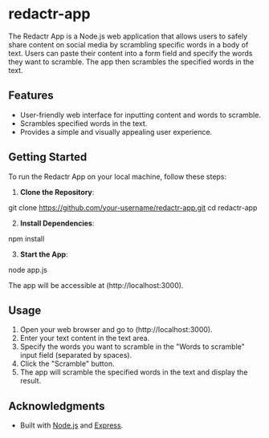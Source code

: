 # redactr-app

The Redactr App is a Node.js web application that allows users to safely share content on social media by scrambling specific words in a body of text. Users can paste their content into a form field and specify the words they want to scramble. The app then scrambles the specified words in the text.

## Features

- User-friendly web interface for inputting content and words to scramble.
- Scrambles specified words in the text.
- Provides a simple and visually appealing user experience.

## Getting Started

To run the Redactr App on your local machine, follow these steps:

1. **Clone the Repository**:
   
git clone https://github.com/your-username/redactr-app.git
cd redactr-app

2. **Install Dependencies**:

npm install

3. **Start the App**:

node app.js

The app will be accessible at (http://localhost:3000).

## Usage

1. Open your web browser and go to (http://localhost:3000).
2. Enter your text content in the text area.
3. Specify the words you want to scramble in the "Words to scramble" input field (separated by spaces).
4. Click the "Scramble" button.
5. The app will scramble the specified words in the text and display the result.

## Acknowledgments

- Built with [Node.js](https://nodejs.org/) and [Express](https://expressjs.com/).
